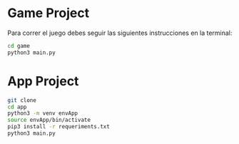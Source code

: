 # Game Project

Para correr el juego debes seguir las siguientes instrucciones en la terminal:

```sh
cd game
python3 main.py
```

# App Project

```sh
git clone
cd app
python3 -m venv envApp
source envApp/bin/activate
pip3 install -r requeriments.txt
python3 main.py
```